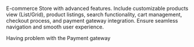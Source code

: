  E-commerce Store with advanced features. Include customizable products view (List/Grid), product listings, search functionality, cart management, checkout process, and payment gateway integration. Ensure seamless navigation and smooth user experience.

Having problem with the Payment gateway
